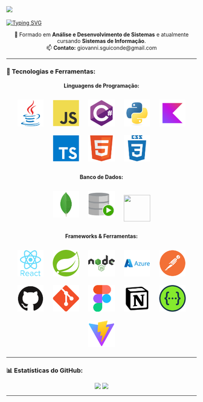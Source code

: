 <img src="https://github.com/user-attachments/assets/0d2c4575-abbc-4262-af20-88bae490b5f1" width="" height=""/>

<a href="https://git.io/typing-svg"><img src="https://readme-typing-svg.demolab.com?font=Fira+Code&pause=1000&center=true&vCenter=true&random=true&width=435&lines=%F0%9F%91%8B+Ol%C3%A1%2C+eu+sou+o+Giovanni!" alt="Typing SVG" align="center"/></a>

<p align="center">
  📘 Formado em <b>Análise e Desenvolvimento de Sistemas</b> e atualmente cursando <b>Sistemas de Informação</b>.
  <br>
  📫 <b>Contato:</b> giovanni.sguiconde@gmail.com
</p>

---

### 🚀 Tecnologias e Ferramentas:
<div align="center">

#### Linguagens de Programação:
  <img src="https://github.com/devicons/devicon/blob/master/icons/java/java-original.svg" width="70" height="70" style="margin: 10px;"/>
  <img src="https://github.com/devicons/devicon/blob/master/icons/javascript/javascript-original.svg" width="70" height="70" style="margin: 10px;"/>
  <img src="https://github.com/devicons/devicon/blob/master/icons/csharp/csharp-original.svg" width="70" height="70" style="margin: 10px;"/>
  <img src="https://github.com/devicons/devicon/blob/master/icons/python/python-original.svg" width="70" height="70" style="margin: 10px;"/>
  <img src="https://github.com/devicons/devicon/blob/master/icons/kotlin/kotlin-original.svg" width="70" height="70" style="margin: 10px;"/>
  <img src="https://github.com/devicons/devicon/blob/master/icons/typescript/typescript-original.svg" width="70" height="70" style="margin: 10px;"/>
  <img src="https://github.com/devicons/devicon/blob/master/icons/html5/html5-original.svg" width="70" height="70" style="margin: 10px;"/>
  <img src="https://github.com/devicons/devicon/blob/master/icons/css3/css3-plain-wordmark.svg" width="70" height="70" style="margin: 10px;"/>

#### Banco de Dados:
  <img src="https://github.com/devicons/devicon/blob/master/icons/mongodb/mongodb-original.svg" width="70" height="70" style="margin: 10px;"/>
  <img src="https://github.com/devicons/devicon/blob/master/icons/sqldeveloper/sqldeveloper-original.svg" width="70" height="70" style="margin: 10px;"/>
  <img src="https://dbdb.io/media/logos/h2-logo.svg" width="70" height="70" style="margin: 10px;"/>

#### Frameworks & Ferramentas:
  <img src="https://github.com/devicons/devicon/blob/master/icons/react/react-original-wordmark.svg" width="70" height="70" style="margin: 10px;"/>
  <img src="https://github.com/devicons/devicon/blob/master/icons/spring/spring-original.svg" width="70" height="70" style="margin: 10px;"/>
  <img src="https://github.com/devicons/devicon/blob/master/icons/nodejs/nodejs-original-wordmark.svg" width="70" height="70" style="margin: 10px;"/>
  <img src="https://github.com/devicons/devicon/blob/master/icons/azure/azure-original-wordmark.svg" width="70" height="70" style="margin: 10px;"/>
  <img src="https://github.com/devicons/devicon/blob/master/icons/postman/postman-original.svg" width="70" height="70" style="margin: 10px;"/>
  <img src="https://github.com/devicons/devicon/blob/master/icons/github/github-original.svg" width="70" height="70" style="margin: 10px;"/>
  <img src="https://github.com/devicons/devicon/blob/master/icons/git/git-original.svg" width="70" height="70" style="margin: 10px;"/>
  <img src="https://github.com/devicons/devicon/blob/master/icons/figma/figma-original.svg" width="70" height="70" style="margin: 10px;"/>
  <img src="https://github.com/devicons/devicon/blob/master/icons/notion/notion-original.svg" width="70" height="70" style="margin: 10px;"/>
  <img src="https://github.com/devicons/devicon/blob/master/icons/swagger/swagger-original.svg" width="70" height="70" style="margin: 10px;"/>
  <img src="https://github.com/devicons/devicon/blob/master/icons/vitejs/vitejs-original.svg" width="70" height="70" style="margin: 10px;"/>
</div>

---

### 📊 Estatísticas do GitHub:
<div align="center">
  <img src="https://github-readme-stats.vercel.app/api?username=GiovanniSguizzardi&theme=dark&show_icons=true&hide_border=true&count_private=true" width="450px"/>
  <img src="https://github-readme-stats.vercel.app/api/top-langs/?username=GiovanniSguizzardi&theme=dark&show_icons=true&hide_border=true&layout=compact" width="350px"/>
</div>

---
